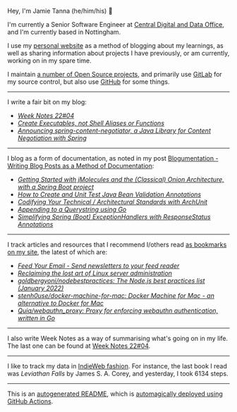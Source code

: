 Hey, I'm Jamie Tanna (he/him/his) 👋

I'm currently a Senior Software Engineer at [Central Digital and Data Office](https://www.gov.uk/government/organisations/central-digital-and-data-office), and I'm currently based in Nottingham.

I use my [personal website](https://www.jvt.me/?utm_campaign=github-jamietanna) as a method of blogging about my learnings, as well as sharing information about projects I have previously, or am currently, working on in my spare time.

I maintain [a number of Open Source projects](https://www.jvt.me/open-source/?utm_campaign=github-jamietanna), and primarily use [GitLab](https://gitlab.com/jamietanna) for my source control, but also use [GitHub](https://github.com/jamietanna) for some things.

---

I write a fair bit on my blog:


- [_Week Notes 22#04_](https://www.jvt.me/week-notes/2022/04/?utm_campaign=github-jamietanna)
- [_Create Executables, not Shell Aliases or Functions_](https://www.jvt.me/posts/2022/01/30/executables-not-aliases/?utm_campaign=github-jamietanna)
- [_Announcing spring-content-negotiator, a Java Library for Content Negotiation with Spring_](https://www.jvt.me/posts/2022/01/30/spring-content-negotiator/?utm_campaign=github-jamietanna)

---

I blog as a form of documentation, as noted in my post [Blogumentation - Writing Blog Posts as a Method of Documentation](https://www.jvt.me/posts/2017/06/25/blogumentation/?utm_campaign=github-jamietanna):


- [_Getting Started with jMolecules and the (Classical) Onion Architecture, with a Spring Boot project_](https://www.jvt.me/posts/2022/01/28/spring-boot-onion-architecture/?utm_campaign=github-jamietanna)
- [_How to Create and Unit Test Java Bean Validation Annotations_](https://www.jvt.me/posts/2022/01/23/java-bean-validation/?utm_campaign=github-jamietanna)
- [_Codifying Your Technical / Architectural Standards with ArchUnit_](https://www.jvt.me/posts/2022/01/21/code-standards-archunit/?utm_campaign=github-jamietanna)
- [_Appending to a Querystring using Go_](https://www.jvt.me/posts/2022/01/20/go-append-querystring/?utm_campaign=github-jamietanna)
- [_Simplifying Spring (Boot) ExceptionHandlers with ResponseStatus Annotations_](https://www.jvt.me/posts/2022/01/20/spring-annotation-exceptions/?utm_campaign=github-jamietanna)

---

I track articles and resources that I recommend I/others read [as bookmarks on my site](https://www.jvt.me/kind/bookmarks/?utm_campaign=github-jamietanna), the latest of which are:


- [_Feed Your Email - Send newsletters to your feed reader_](https://feedyour.email/?utm_campaign=github-jamietanna)
- [_Reclaiming the lost art of Linux server administration_](https://www.pietrorea.com/2022/01/28/reclaiming-the-lost-art-of-linux-server-administration/?utm_campaign=github-jamietanna)
- [_goldbergyoni/nodebestpractices: The Node.js best practices list (January 2022)_](https://github.com/goldbergyoni/nodebestpractices?utm_campaign=github-jamietanna)
- [_stenh0use/docker-machine-for-mac: Docker Machine for Mac - an alternative to Docker for Mac_](https://github.com/stenh0use/docker-machine-for-mac?utm_campaign=github-jamietanna)
- [_Quiq/webauthn_proxy: Proxy for enforcing webauthn authentication, written in Go_](https://github.com/Quiq/webauthn_proxy?utm_campaign=github-jamietanna)

---

I also write Week Notes as a way of summarising what's going on in my life. The last one can be found at [Week Notes 22#04](https://www.jvt.me/week-notes/2022/04/?utm_campaign=github-jamietanna).

---

I like to track my data in [IndieWeb fashion](https://indieweb.org/why). For instance, the last book I read was _Leviathan Falls_ by James S. A. Corey, and yesterday, I took 6134 steps.

---
This is an [autogenerated README](https://www.jvt.me/posts/2022/01/12/autogenerated-profile-readme/?utm_campaign=github-jamietanna), which is [automagically deployed using GitHub Actions](https://github.com/jamietanna/jamietanna/blob/main/.github/workflows/rebuild.yml).

